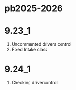 # pb2025-2026

# 9.23_1

1. Uncommented drivers control
2. Fixed Intake class 

# 9.24_1

1. Checking drivercontrol

